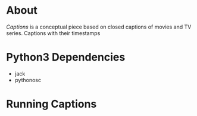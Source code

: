 # About

*Captions* is a conceptual piece based on 
closed captions of movies and TV series.
Captions with their timestamps 

# Python3 Dependencies

- jack
- pythonosc


# Running Captions
